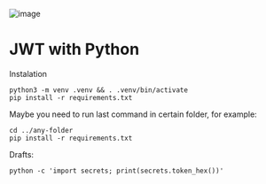 ![image](https://user-images.githubusercontent.com/1257048/222756014-73f879fc-e806-4a17-a448-f8c6eae54b72.png)

# JWT with Python

Instalation

    python3 -m venv .venv && . .venv/bin/activate
    pip install -r requirements.txt

Maybe you need to run last command in certain folder, for example:

    cd ../any-folder
    pip install -r requirements.txt

Drafts:

    python -c 'import secrets; print(secrets.token_hex())'
